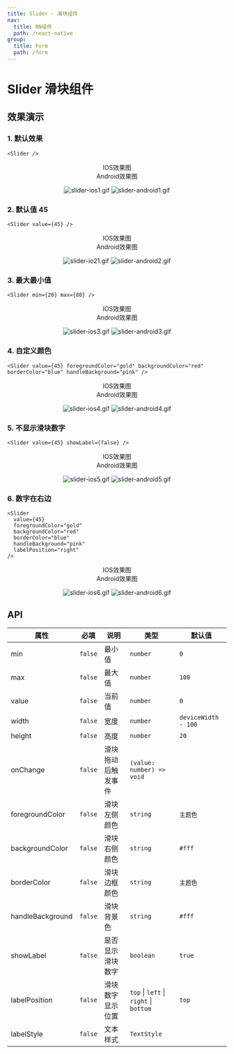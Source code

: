 ```yaml
---
title: Slider - 滑块组件
nav:
  title: RN组件
  path: /react-native
group:
  title: Form
  path: /form
---
```


# Slider 滑块组件

## 效果演示

### 1. 默认效果

```tsx | pure
<Slider />
```

<center>
  <div style={{ display: 'flex', width: 750 }}>
    <div style={{ width: 375 }}>IOS效果图</div>
    <div style={{ width: 375 }}>Android效果图</div>
  </div>
</center>
<center>
  <figure>
    <img
      alt="slider-ios1.gif"
      src="https://td-dev-public.oss-cn-hangzhou.aliyuncs.com/maoyes-app/1608032620330195137.gif"
      style={{ width: 375, marginRight: 10, border: "1px solid #ddd" }}
    />
    <img
      alt="slider-android1.gif"
      src="https://td-dev-public.oss-cn-hangzhou.aliyuncs.com/maoyes-app/1608284835719687839.gif"
      style={{ width: 375, border: "1px solid #ddd" }}
    />
  </figure>
</center>

### 2. 默认值 45

```tsx | pure
<Slider value={45} />
```

<center>
  <div style={{ display: 'flex', width: 750 }}>
    <div style={{ width: 375 }}>IOS效果图</div>
    <div style={{ width: 375 }}>Android效果图</div>
  </div>
</center>
<center>
  <figure>
    <img
      alt="slider-io21.gif"
      src="https://td-dev-public.oss-cn-hangzhou.aliyuncs.com/maoyes-app/1608032749566957647.gif"
      style={{ width: 375, marginRight: 10, border: "1px solid #ddd" }}
    />
    <img
      alt="slider-android2.gif"
      src="https://td-dev-public.oss-cn-hangzhou.aliyuncs.com/maoyes-app/1608284838164718039.gif"
      style={{ width: 375, border: "1px solid #ddd" }}
    />
  </figure>
</center>

### 3. 最大最小值

```tsx | pure
<Slider min={20} max={80} />
```

<center>
  <div style={{ display: 'flex', width: 750 }}>
    <div style={{ width: 375 }}>IOS效果图</div>
    <div style={{ width: 375 }}>Android效果图</div>
  </div>
</center>
<center>
  <figure>
    <img
      alt="slider-ios3.gif"
      src="https://td-dev-public.oss-cn-hangzhou.aliyuncs.com/maoyes-app/1608032808179563288.gif"
      style={{ width: 375, marginRight: 10, border: "1px solid #ddd" }}
    />
    <img
      alt="slider-android3.gif"
      src="https://td-dev-public.oss-cn-hangzhou.aliyuncs.com/maoyes-app/1608284843569961942.gif"
      style={{ width: 375, border: "1px solid #ddd" }}
    />
  </figure>
</center>

### 4. 自定义颜色

```tsx | pure
<Slider value={45} foregroundColor="gold" backgroundColor="red" borderColor="blue" handleBackground="pink" />
```

<center>
  <div style={{ display: 'flex', width: 750 }}>
    <div style={{ width: 375 }}>IOS效果图</div>
    <div style={{ width: 375 }}>Android效果图</div>
  </div>
</center>
<center>
  <figure>
    <img
      alt="slider-ios4.gif"
      src="https://td-dev-public.oss-cn-hangzhou.aliyuncs.com/maoyes-app/1608032929313069066.gif"
      style={{ width: 375, marginRight: 10, border: "1px solid #ddd" }}
    />
    <img
      alt="slider-android4.gif"
      src="https://td-dev-public.oss-cn-hangzhou.aliyuncs.com/maoyes-app/1608284919144981350.gif"
      style={{ width: 375, border: "1px solid #ddd" }}
    />
  </figure>
</center>

### 5. 不显示滑块数字

```tsx | pure
<Slider value={45} showLabel={false} />
```

<center>
  <div style={{ display: 'flex', width: 750 }}>
    <div style={{ width: 375 }}>IOS效果图</div>
    <div style={{ width: 375 }}>Android效果图</div>
  </div>
</center>
<center>
  <figure>
    <img
      alt="slider-ios5.gif"
      src="https://td-dev-public.oss-cn-hangzhou.aliyuncs.com/maoyes-app/1608033028156894177.gif"
      style={{ width: 375, marginRight: 10, border: "1px solid #ddd" }}
    />
    <img
      alt="slider-android5.gif"
      src="https://td-dev-public.oss-cn-hangzhou.aliyuncs.com/maoyes-app/1608284925539846432.gif"
      style={{ width: 375, border: "1px solid #ddd" }}
    />
  </figure>
</center>

### 6. 数字在右边

```tsx | pure
<Slider
  value={45}
  foregroundColor="gold"
  backgroundColor="red"
  borderColor="blue"
  handleBackground="pink"
  labelPosition="right"
/>
```

<center>
  <div style={{ display: 'flex', width: 750 }}>
    <div style={{ width: 375 }}>IOS效果图</div>
    <div style={{ width: 375 }}>Android效果图</div>
  </div>
</center>
<center>
  <figure>
    <img
      alt="slider-ios6.gif"
      src="https://td-dev-public.oss-cn-hangzhou.aliyuncs.com/maoyes-app/1608033111344004697.gif"
      style={{ width: 375, marginRight: 10, border: "1px solid #ddd" }}
    />
    <img
      alt="slider-android6.gif"
      src="https://td-dev-public.oss-cn-hangzhou.aliyuncs.com/maoyes-app/1608284930418913367.gif"
      style={{ width: 375, border: "1px solid #ddd" }}
    />
  </figure>
</center>

## API

| 属性             | 必填    | 说明               | 类型                                   | 默认值              |
| ---------------- | ------- | ------------------ | -------------------------------------- | ------------------- |
| min              | `false` | 最小值             | `number`                               | `0`                 |
| max              | `false` | 最大值             | `number`                               | `100`               |
| value            | `false` | 当前值             | `number`                               | `0`                 |
| width            | `false` | 宽度               | `number`                               | `deviceWidth - 100` |
| height           | `false` | 高度               | `number`                               | `20`                |
| onChange         | `false` | 滑块拖动后触发事件 | `(value: number) => void`              |                     |
| foregroundColor  | `false` | 滑块左侧颜色       | `string`                               | `主题色`            |
| backgroundColor  | `false` | 滑块右侧颜色       | `string`                               | `#fff`              |
| borderColor      | `false` | 滑块边框颜色       | `string`                               | `主题色`            |
| handleBackground | `false` | 滑块背景色         | `string`                               | `#fff`              |
| showLabel        | `false` | 是否显示滑块数字   | `boolean`                              | `true`              |
| labelPosition    | `false` | 滑块数字显示位置   | `top` \| `left` \| `right` \| `bottom` | `top`               |
| labelStyle       | `false` | 文本样式           | `TextStyle`                            |                     |
